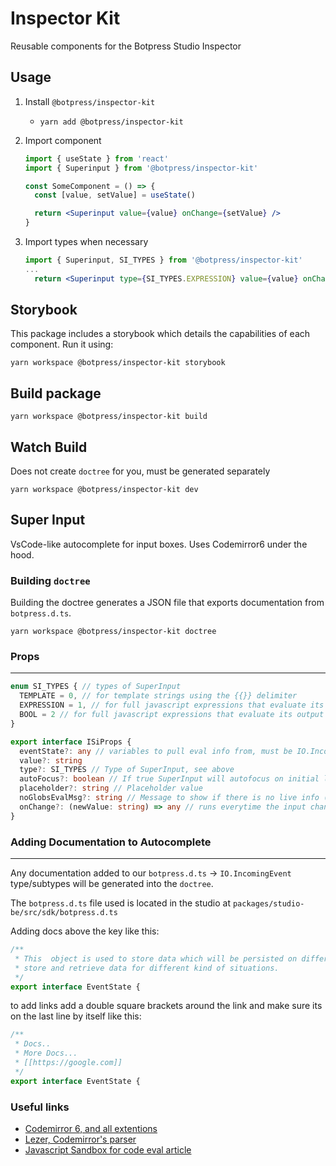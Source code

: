 # Inspector Kit

Reusable components for the Botpress Studio Inspector

## Usage

1. Install `@botpress/inspector-kit`
   - `yarn add @botpress/inspector-kit`
2. Import component

   ```jsx
   import { useState } from 'react'
   import { Superinput } from '@botpress/inspector-kit'

   const SomeComponent = () => {
     const [value, setValue] = useState()

     return <Superinput value={value} onChange={setValue} />
   }
   ```

3. Import types when necessary

   ```jsx
   import { Superinput, SI_TYPES } from '@botpress/inspector-kit'
   ...
     return <Superinput type={SI_TYPES.EXPRESSION} value={value} onChange={setValue} />

   ```

## Storybook

This package includes a storybook which details the capabilities of each component. Run it using:

```shell
yarn workspace @botpress/inspector-kit storybook
```

## Build package

```shell
yarn workspace @botpress/inspector-kit build
```

## Watch Build

Does not create `doctree` for you, must be generated separately

```shell
yarn workspace @botpress/inspector-kit dev
```

## Super Input

VsCode-like autocomplete for input boxes. Uses Codemirror6 under the hood.

### Building `doctree`

Building the doctree generates a JSON file that exports documentation from `botpress.d.ts`.

```shell
yarn workspace @botpress/inspector-kit doctree
```

### Props

---

```typescript
enum SI_TYPES { // types of SuperInput
  TEMPLATE = 0, // for template strings using the {{}} delimiter
  EXPRESSION = 1, // for full javascript expressions that evaluate its full output
  BOOL = 2 // for full javascript expressions that evaluate its output to a bool
}

export interface ISiProps {
  eventState?: any // variables to pull eval info from, must be IO.IncomingEvent
  value?: string
  type?: SI_TYPES // Type of SuperInput, see above
  autoFocus?: boolean // If true SuperInput will autofocus on initial load
  placeholder?: string // Placeholder value
  noGlobsEvalMsg?: string // Message to show if there is no live info (defaults to not showing a message)
  onChange?: (newValue: string) => any // runs everytime the input changes
}
```

### Adding Documentation to Autocomplete

---

Any documentation added to our `botpress.d.ts` -> `IO.IncomingEvent` type/subtypes will be generated into the `doctree`.

The `botpress.d.ts` file used is located in the studio at `packages/studio-be/src/sdk/botpress.d.ts`

Adding docs above the key like this:

```typescript
/**
 * This  object is used to store data which will be persisted on different timeframes. It allows you to easily
 * store and retrieve data for different kind of situations.
 */
export interface EventState {
```

to add links add a double square brackets around the link and make sure its on the last line by itself like this:

```typescript
/**
 * Docs..
 * More Docs...
 * [[https://google.com]]
 */
export interface EventState {
```

### Useful links

- [Codemirror 6, and all extentions](https://codemirror.net/6/docs/ref/)
- [Lezer, Codemirror's parser](https://lezer.codemirror.net/docs/ref/#lr.Parser)
- [Javascript Sandbox for code eval article](https://blog.risingstack.com/writing-a-javascript-framework-sandboxed-code-evaluation/)

